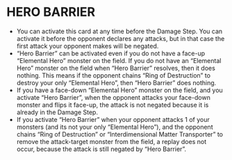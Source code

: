 
# HERO BARRIER

*   You can activate this card at any time before the Damage Step. You can activate it before the opponent declares any attacks, but in that case the first attack your opponent makes will be negated.
*   “Hero Barrier” can be activated even if you do not have a face-up “Elemental Hero” monster on the field. If you do not have an “Elemental Hero” monster on the field when “Hero Barrier” resolves, then it does nothing. This means if the opponent chains “Ring of Destruction” to destroy your only “Elemental Hero”, then “Hero Barrier” does nothing.
*   If you have a face-down “Elemental Hero” monster on the field, and you activate “Hero Barrier”, when the opponent attacks your face-down monster and flips it face-up, the attack is not negated because it is already in the Damage Step.
*   If you activate “Hero Barrier” when your opponent attacks 1 of your monsters (and its not your only “Elemental Hero”), and the opponent chains “Ring of Destruction” or “Interdimensional Matter Transporter” to remove the attack-target monster from the field, a replay does not occur, because the attack is still negated by “Hero Barrier”.

  